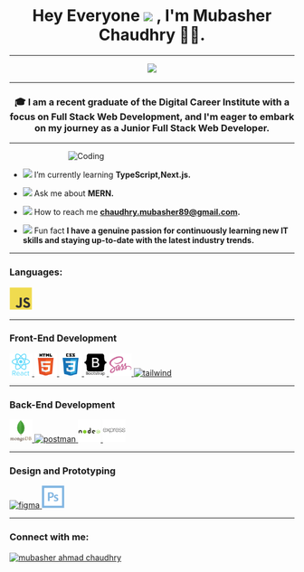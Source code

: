 
<h1 align="center">Hey Everyone <img src="https://media.giphy.com/media/hvRJCLFzcasrR4ia7z/giphy.gif" width="25">  , I'm Mubasher Chaudhry 🧔🏻.</h1>
<hr>
<div align="center"> <img src="https://res.cloudinary.com/du3fam9np/image/upload/v1694165502/Mobi%27s%20personal%20data/l73mwtqexxyhvo8snlbh.png"> </div>
<hr>
  <h3 align="center">🎓 I am a recent graduate of the Digital Career Institute with a focus on Full Stack Web Development, and I'm eager to embark on my journey as a Junior Full Stack Web Developer.</h3>
  <hr>


<img align="right" alt="Coding" width="400" src="https://res.cloudinary.com/du3fam9np/image/upload/v1694166013/Mobi%27s%20personal%20data/fwizrpz9onuyj3kzpiyw.gif">
<p align="left"> <a href="https://twitter.com/" target="blank"><img src="https://img.shields.io/twitter/follow/?logo=twitter&style=for-the-badge" alt="" /></a> </p>

- <img src="https://res.cloudinary.com/du3fam9np/image/upload/v1694199141/Mobi%27s%20personal%20data/redqlytmmxfnqvvklygl.gif" width="21" /> I’m currently learning **TypeScript,Next.js.**

- <img src="https://res.cloudinary.com/du3fam9np/image/upload/v1694199141/Mobi%27s%20personal%20data/dwmtgnjrs4dkszdxfs3d.gif" width="21" /> Ask me about **MERN.**

- <img src="https://res.cloudinary.com/du3fam9np/image/upload/v1694199141/Mobi%27s%20personal%20data/o9dxx4n7nbqhnyakrefg.gif" width="21" /> How to reach me **chaudhry.mubasher89@gmail.com.**

- <img src="https://res.cloudinary.com/du3fam9np/image/upload/v1694199141/Mobi%27s%20personal%20data/mxi5pncvscrenddbnbhb.gif" width="21" /> Fun fact **I have a genuine passion for continuously learning new IT skills and staying up-to-date with the latest industry trends.**




<hr>
<h3 align="left">Languages:</h3>

  <a href="https://developer.mozilla.org/en-US/docs/Web/JavaScript" target="_blank" rel="noreferrer"> <img src="https://raw.githubusercontent.com/devicons/devicon/master/icons/javascript/javascript-original.svg" alt="javascript" width="40" height="40"/> </a> 
<hr>
  <h3 align="left">Front-End Development</h3>

<p align="left">
    <a href="https://reactjs.org/" target="_blank" rel="noreferrer"> <img src="https://raw.githubusercontent.com/devicons/devicon/master/icons/react/react-original-wordmark.svg" alt="react" width="40" height="40"/> </a> 
   <a href="https://www.w3.org/html/" target="_blank" rel="noreferrer"> <img src="https://raw.githubusercontent.com/devicons/devicon/master/icons/html5/html5-original-wordmark.svg" alt="html5" width="40" height="40"/> </a>
    <a href="https://www.w3schools.com/css/" target="_blank" rel="noreferrer"> <img src="https://raw.githubusercontent.com/devicons/devicon/master/icons/css3/css3-original-wordmark.svg" alt="css3" width="40" height="40"/> </a>
  <a href="https://getbootstrap.com" target="_blank" rel="noreferrer"> <img src="https://raw.githubusercontent.com/devicons/devicon/master/icons/bootstrap/bootstrap-plain-wordmark.svg" alt="bootstrap" width="40" height="40"/> </a>
    <a href="https://sass-lang.com" target="_blank" rel="noreferrer"> <img src="https://raw.githubusercontent.com/devicons/devicon/master/icons/sass/sass-original.svg" alt="sass" width="40" height="40"/> </a> 
    <a href="https://tailwindcss.com/" target="_blank" rel="noreferrer"> <img src="https://www.vectorlogo.zone/logos/tailwindcss/tailwindcss-icon.svg" alt="tailwind" width="40" height="40"/> </a> 
<hr>
<h3 align="left">Back-End Development</h3>   

  <a href="https://www.mongodb.com/" target="_blank" rel="noreferrer"> <img src="https://raw.githubusercontent.com/devicons/devicon/master/icons/mongodb/mongodb-original-wordmark.svg" alt="mongodb" width="40" height="40"/> </a>
<a href="https://postman.com" target="_blank" rel="noreferrer"> <img src="https://www.vectorlogo.zone/logos/getpostman/getpostman-icon.svg" alt="postman" width="40" height="40"/> </a> 
 <a href="https://nodejs.org" target="_blank" rel="noreferrer"> <img src="https://raw.githubusercontent.com/devicons/devicon/master/icons/nodejs/nodejs-original-wordmark.svg" alt="nodejs" width="40" height="40"/> </a> 
  <a href="https://expressjs.com" target="_blank" rel="noreferrer"> <img src="https://raw.githubusercontent.com/devicons/devicon/master/icons/express/express-original-wordmark.svg" alt="express" width="40" height="40"/> </a> 

<hr>
<h3 align="left">Design and Prototyping </h3>
<a href="https://www.figma.com/" target="_blank" rel="noreferrer"> <img src="https://www.vectorlogo.zone/logos/figma/figma-icon.svg" alt="figma" width="40" height="40"/> </a>
<a href="https://www.photoshop.com/en" target="_blank" rel="noreferrer"> <img src="https://raw.githubusercontent.com/devicons/devicon/master/icons/photoshop/photoshop-line.svg" alt="photoshop" width="40" height="40"/> </a>
</p>
<hr>
<h3 align="left">Connect with me:</h3>
<p align="left">
<a href="https://linkedin.com/in/mubasher ahmad chaudhry" target="blank"><img align="center" src="https://raw.githubusercontent.com/rahuldkjain/github-profile-readme-generator/master/src/images/icons/Social/linked-in-alt.svg" alt="mubasher ahmad chaudhry" height="30" width="40" /></a>
</p>


